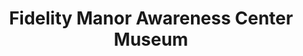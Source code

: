 ---
layout: repo
title: "Fidelity Manor Awareness Center Museum"
id: 17345
permalink: repos/17345/
---